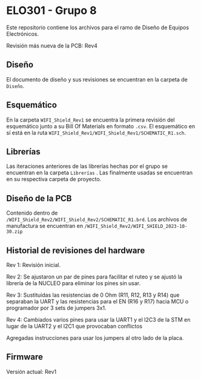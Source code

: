 # ELO301 - Grupo 8
Este repositorio contiene los archivos para el ramo de  Diseño de Equipos Electrónicos.

Revisión más nueva de la PCB: Rev4
## Diseño
El documento de diseño y sus revisiones se encuentran en la carpeta de ```Diseño```.

## Esquemático
En la carpeta ```WIFI_Shield_Rev1``` se encuentra la primera revisión del esquemático junto a su Bill Of Materials en formato ```.csv```. 
El esquemático en sí está en la ruta ```WIFI_Shield_Rev1/WIFI_Shield_Rev1/SCHEMATIC_R1.sch```.

## Librerías
Las iteraciones anteriores de las librerías hechas por el grupo se encuentran en la carpeta ```Librerías``` . Las finalmente usadas se encuentran en su respectiva carpeta de proyecto.

## Diseño de la PCB

Contenido dentro de ```/WIFI_Shield_Rev2/WIFI_Shield_Rev2/SCHEMATIC_R1.brd```. Los archivos de manufactura se encuentran en ```/WIFI_Shield_Rev2/WIFI_SHIELD_2023-10-30.zip```

## Historial de revisiones del hardware

Rev 1: Revisión inicial.

Rev 2: Se ajustaron un par de pines para facilitar el ruteo y se ajustó la librería de la NUCLEO para eliminar los pines sin usar. 

Rev 3: Sustituídas las resistencias de 0 Ohm (R11, R12, R13 y R14) que separaban la UART y las resistencias para el EN (R16 y R17) hacia MCU o programador por 3 sets de jumpers 3x1.

Rev 4: Cambiados varios pines para usar la UART1 y el I2C3 de la STM en lugar de la UART2 y el I2C1 que provocaban conflictos

Agregadas instrucciones para usar los jumpers al otro lado de la placa.

## Firmware
Versión actual: Rev1
